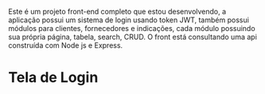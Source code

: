<p>Este é um projeto front-end completo que estou desenvolvendo, a aplicação possui um sistema de login usando token JWT, também possui módulos para clientes, fornecedores e indicações, cada módulo possuindo sua própria página, tabela, search, CRUD. O front está consultando uma api construída com Node js e Express.</p>
<h1>Tela de Login</h1>
